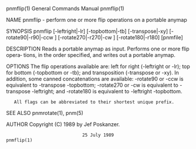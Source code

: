pnmflip(1)                 General Commands Manual                 pnmflip(1)

NAME
       pnmflip - perform one or more flip operations on a portable anymap

SYNOPSIS
       pnmflip     [-leftright|-lr]     [-topbottom|-tb]     [-transpose|-xy]
       [-rotate90|-r90|-ccw  ]  [-rotate270|-r270|-cw  ]   [-rotate180|-r180]
       [pnmfile]

DESCRIPTION
       Reads  a  portable  anymap as input.  Performs one or more flip opera‐
       tions, in the order specified, and writes out a portable anymap.

OPTIONS
       The flip operations available are: left for right (-leftright or -lr);
       top  for  bottom (-topbottom or -tb); and transposition (-transpose or
       -xy).   In  addition,  some  canned  concatenations   are   available:
       -rotate90  or  -ccw is equivalent to -transpose -topbottom; -rotate270
       or -cw is equivalent  to  -transpose  -leftright;  and  -rotate180  is
       equivalent to -leftright -topbottom.

       All flags can be abbreviated to their shortest unique prefix.

SEE ALSO
       pnmrotate(1), pnm(5)

AUTHOR
       Copyright (C) 1989 by Jef Poskanzer.

                                 25 July 1989                      pnmflip(1)
